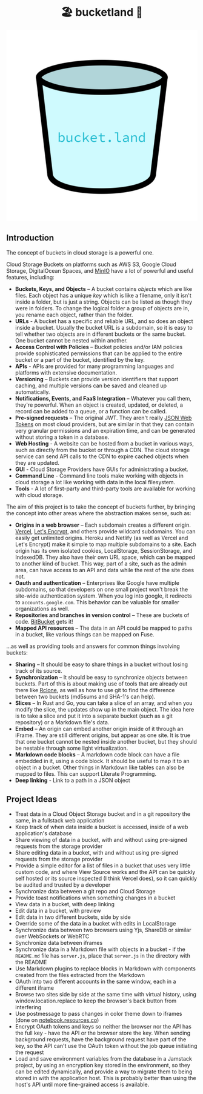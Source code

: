 <h1 align="center">🏖️ bucketland 🌊</h1>

<p align="center">
  <img src="public/images/bucket-initial.svg" title="bucket.land initial logo">
</p>

## Introduction

The concept of buckets in cloud storage is a powerful one.

Cloud Storage Buckets on platforms such as AWS S3, Google
Cloud Storage, DigitalOcean Spaces, and [MinIO][minio] have
a lot of powerful and useful features, including:

- **Buckets, Keys, and Objects** – A bucket contains *objects*
  which are like files. Each object has a unique *key* which
  is like a filename, only it isn't inside a folder, but is
  just a string. Objects can be listed as though they were
  in folders. To change the logical folder a group of
  objects are in, you rename each object, rather than the
  folder.
- **URLs** - A bucket has a specific and reliable URL, and
  so does an object inside a bucket. Usually the bucket URL
  is a subdomain, so it is easy to tell whether two objects
  are in different buckets or the same bucket. One bucket
  cannot be nested within another.
- **Access Control with Policies** – Bucket policies and/or
  IAM policies provide sophisticated permissions that can be applied to the entire bucket or a part of the bucket, identified by the key.
- **APIs** - APIs are provided for many programming
  languages and platforms with extensive documentation.
- **Versioning** – Buckets can provide version identifiers
  that support caching, and multiple versions can be saved
  and cleaned up automatically.
- **Notifications, Events, and FaaS Integration** – Whatever
  you call them, they're powerful. When an object is created,
  updated, or deleted, a record can be added to a queue, or
  a function can be called.
- **Pre-signed requests** – The original JWT. They aren't
  really [JSON Web Tokens][jwt] on most cloud providers, but
  are similar in that they can contain very granular
  permissions and an expiration time, and can be generated
  without storing a token in a database.
- **Web Hosting** - A website can be hosted from a bucket
  in various ways, such as directly from the bucket or
  through a CDN. The cloud storage service can send API
  calls to the CDN to expire cached objects when they are
  updated.
- **GUI** - Cloud Storage Providers have GUIs for
  administrating a bucket.
- **Command Line** - Command line tools make working with
  objects in cloud storage a lot like working with data in
  the local filesystem.
- **Tools** - A lot of first-party and third-party tools
  are available for working with cloud storage.

The aim of this project is to take the concept of buckets
further, by bringing the concept into other areas where
the abstraction makes sense, such as:

- **Origins in a web browser** – Each subdomain creates
  a different origin. [Vercel][vercel],
  [Let's Encrypt][letsenc], and others provide wildcard
  subdomains. You can easily get unlimited origins.
  Heroku and Netlify (as well as Vercel and Let's Encrypt)
  make it simple to map multiple subdomains to a site.
  Each origin has its own isolated cookies,
  LocalStorage, SessionStorage, and IndexedDB. They also
  have their own URL space, which can be mapped to
  another kind of bucket. This way, part of a site, such
  as the admin area, can have access to an API and data
  while the rest of the site does not.
- **Oauth and authentication** – Enterprises like Google
  have multiple subdomains, so that developers on one
  small project won't break the site-wide authentication
  system. When you log into google, it redirects
  to `accounts.google.com`. This behavior can be valuable
  for smaller organizations as well.
- **Repositories and branches in version control** –
  These are buckets of code. [BitBucket][bb] gets it!
- **Mapped API resources** – The data in an API could
  be mapped to paths in a bucket, like various things
  can be mapped on Fuse.

...as well as providing tools and answers for common
things involving buckets:

- **Sharing** – It should be easy to share things in a
  bucket without losing track of its source.
- **Synchronization** – It should be easy to synchronize
  objects between buckets. Part of this is about making
  use of tools that are already out there like
  [Rclone][rclone], as well as how to use git to find
  the difference between two buckets (md5sums and SHA-1's
  can help).
- **Slices** – In Rust and Go, you can take a slice of
  an array, and when you modify the slice, the updates
  show up in the main object. The idea here is to take
  a slice and put it into a separate bucket (such as
  a git repository) or a Markdown file's data.
- **Embed** – An origin can embed another origin
  inside of it through an iFrame. They are still
  different origins, but appear as one site. It is true
  that one bucket cannot be nested inside another
  bucket, but they should be nestable through some
  light virtualization.
- **Markdown code blocks** – A markdown code block can
  have a file embedded in it, using a code block. It
  should be useful to map it to an object in a bucket.
  Other things in Markdown like tables can also be
  mapped to files. This can support Literate Programming.
- **Deep linking** - Link to a path in a JSON object

## Project Ideas

- Treat data in a Cloud Object Storage bucket and in a
  git repository the same, in a fullstack web application
- Keep track of when data inside a bucket is accessed,
  inside of a web application's database
- Share viewing of data in a bucket, with and without
  using pre-signed requests from the storage provider
- Share editing data in a bucket, with and without using
  pre-signed requests from the storage provider
- Provide a simple editor for a list of files in a bucket
  that uses very little custom code, and where View Source
  works and the API can be quickly self hosted or its source
  inspected (I think Vercel does), so it can quickly be
  audited and trusted by a developer
- Synchronize data between a git repo and Cloud Storage
- Provide toast notifications when something changes in
  a bucket
- View data in a bucket, with deep linking
- Edit data in a bucket, with preview
- Edit data in two different buckets, side by side
- Override some of the data in a bucket with edits in
  LocalStorage
- Synchronize data between two browsers using Yjs,
  ShareDB or similar over WebSockets or WebRTC
- Synchronize data between iframes
- Synchronize data in a Markdown file with objects in
  a bucket - if the `README.md` file has `server.js`,
  place that `server.js` in the directory with the
  README
- Use Markdown plugins to replace blocks in Markdown with
  components created from the files extracted from the
  Markdown
- OAuth into two different accounts in the same window,
  each in a different iframe
- Browse two sites side by side at the same time with
  virtual history, using window.location.replace to keep
  the browser's back button from interfering
- Use postmessage to pass changes in color theme down to
  iframes (done on [notebook.resources.co][nrc])
- Encrypt OAuth tokens and keys so neither the browser
  nor the API has the full key - have the API or the
  browser store the key. When sending background requests,
  have the background request have part of the key, so the
  API can't use the OAuth token without the job queue
  initiating the request
- Load and save environment variables from the database
  in a Jamstack project, by using an encryption key stored
  in the environment, so they can be edited dynamically,
  and provide a way to migrate them to being stored in
  with the application host. This is probably better than
  using the host's API until more fine-grained access is
  available.

[jwt]: https://jwt.io/
[minio]: https://min.io/
[rclone]: https://rclone.org/
[vercel]: https://vercel.com/
[letsenc]: https://letsencrypt.org/
[oauth5]: https://www.youtube.com/watch?v=KT8ybowdyr0
[bb]: https://bitbucket.org/product/
[nrc]: https://notebook.resources.co/
